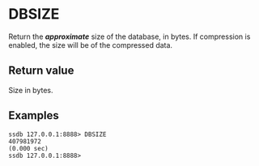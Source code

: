 # DBSIZE

Return the ___approximate___ size of the database, in bytes. If compression is enabled, the size will be of the compressed data.

## Return value

Size in bytes.

## Examples

	ssdb 127.0.0.1:8888> DBSIZE
	407981972
	(0.000 sec)
	ssdb 127.0.0.1:8888> 
